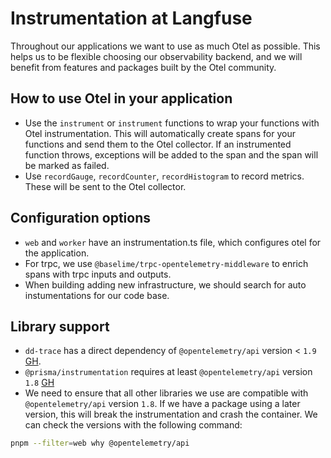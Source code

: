 # Instrumentation at Langfuse

Throughout our applications we want to use as much Otel as possible. This helps us to be flexible choosing our observability backend, and we will benefit from features and packages built by the Otel community.

## How to use Otel in your application

- Use the `instrument` or `instrument` functions to wrap your functions with Otel instrumentation. This will automatically create spans for your functions and send them to the Otel collector. If an instrumented function throws, exceptions will be added to the span and the span will be marked as failed.
- Use `recordGauge`, `recordCounter`, `recordHistogram` to record metrics. These will be sent to the Otel collector.

## Configuration options

- `web` and `worker` have an instrumentation.ts file, which configures otel for the application.
- For trpc, we use `@baselime/trpc-opentelemetry-middleware` to enrich spans with trpc inputs and outputs.
- When building adding new infrastructure, we should search for auto instumentations for our code base.

## Library support

- `dd-trace` has a direct dependency of `@opentelemetry/api` version < `1.9` [GH](https://github.com/DataDog/dd-trace-js/blob/ed9b0b30f7b0283579a9bf8c18e1f9deab18fecf/package.json#L81).
- `@prisma/instrumentation` requires at least `@opentelemetry/api` version `1.8` [GH](https://github.com/prisma/prisma/blob/d780290b13754420abcfa5d7592f02049c6cc005/packages/instrumentation/package.json#L25)
- We need to ensure that all other libraries we use are compatible with `@opentelemetry/api` version `1.8`. If we have a package using a later version, this will break the instrumentation and crash the container. We can check the versions with the following command:

```bash
pnpm --filter=web why @opentelemetry/api
```

